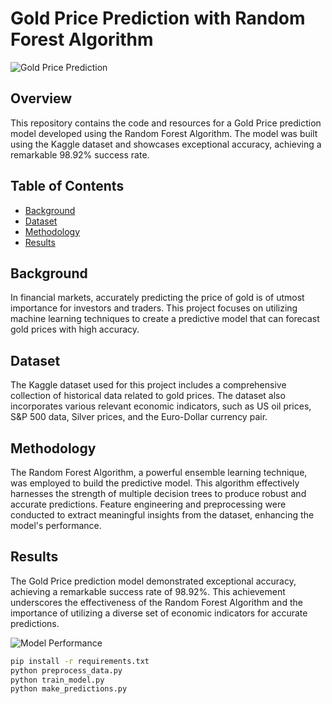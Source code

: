 # Gold Price Prediction with Random Forest Algorithm

![Gold Price Prediction]([images/gold_price_prediction.png](https://www.google.com/url?sa=i&url=https%3A%2F%2Fdollarrupee.in%2Fgold-in-rupees-forecast-for-2015-2016-and-2017&psig=AOvVaw06M1uL5_mWj-WDTNwPdaDF&ust=1691676040848000&source=images&cd=vfe&opi=89978449&ved=0CBEQjRxqFwoTCOD-4r3ez4ADFQAAAAAdAAAAABAR))

## Overview

This repository contains the code and resources for a Gold Price prediction model developed using the Random Forest Algorithm. The model was built using the Kaggle dataset and showcases exceptional accuracy, achieving a remarkable 98.92% success rate.

## Table of Contents

- [Background](#background)
- [Dataset](#dataset)
- [Methodology](#methodology)
- [Results](#results)

## Background

In financial markets, accurately predicting the price of gold is of utmost importance for investors and traders. This project focuses on utilizing machine learning techniques to create a predictive model that can forecast gold prices with high accuracy.

## Dataset

The Kaggle dataset used for this project includes a comprehensive collection of historical data related to gold prices. The dataset also incorporates various relevant economic indicators, such as US oil prices, S&P 500 data, Silver prices, and the Euro-Dollar currency pair.

## Methodology

The Random Forest Algorithm, a powerful ensemble learning technique, was employed to build the predictive model. This algorithm effectively harnesses the strength of multiple decision trees to produce robust and accurate predictions. Feature engineering and preprocessing were conducted to extract meaningful insights from the dataset, enhancing the model's performance.

## Results

The Gold Price prediction model demonstrated exceptional accuracy, achieving a remarkable success rate of 98.92%. This achievement underscores the effectiveness of the Random Forest Algorithm and the importance of utilizing a diverse set of economic indicators for accurate predictions.

![Model Performance](images/model_performance.png)



```bash
pip install -r requirements.txt
python preprocess_data.py
python train_model.py
python make_predictions.py
